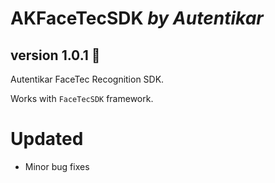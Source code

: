 # AKFaceTecSDK *by Autentikar*
## version 1.0.1 :rocket:

Autentikar FaceTec Recognition SDK.

Works with `FaceTecSDK` framework.

# Updated
* Minor bug fixes
